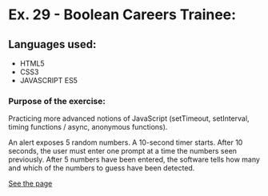 # Ex. 29 - Boolean Careers Trainee:

## Languages used:

- HTML5
- CSS3
- JAVASCRIPT ES5

### Purpose of the exercise:

Practicing more advanced notions of JavaScript (setTimeout, setInterval, timing functions / async, anonymous functions).

An alert exposes 5 random numbers.
A 10-second timer starts.
After 10 seconds, the user must enter one prompt at a time the numbers seen previously.
After 5 numbers have been entered, the software tells how many and which of the numbers to guess have been detected.

[See the page](https://francesco-allera.github.io/js-simon)

